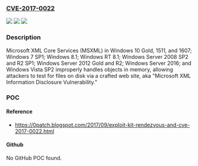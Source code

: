### [CVE-2017-0022](https://cve.mitre.org/cgi-bin/cvename.cgi?name=CVE-2017-0022)
![](https://img.shields.io/static/v1?label=Product&message=XML%20Core%20Services&color=blue)
![](https://img.shields.io/static/v1?label=Version&message=n%2Fa&color=blue)
![](https://img.shields.io/static/v1?label=Vulnerability&message=Information%20Disclosure&color=brighgreen)

### Description

Microsoft XML Core Services (MSXML) in Windows 10 Gold, 1511, and 1607; Windows 7 SP1; Windows 8.1; Windows RT 8.1; Windows Server 2008 SP2 and R2 SP1; Windows Server 2012 Gold and R2; Windows Server 2016; and Windows Vista SP2 improperly handles objects in memory, allowing attackers to test for files on disk via a crafted web site, aka "Microsoft XML Information Disclosure Vulnerability."

### POC

#### Reference
- https://0patch.blogspot.com/2017/09/exploit-kit-rendezvous-and-cve-2017-0022.html

#### Github
No GitHub POC found.

